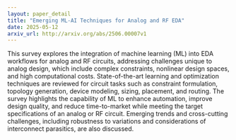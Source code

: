 ```yaml
---
layout: paper_detail
title: "Emerging ML-AI Techniques for Analog and RF EDA"
date: 2025-05-12
arxiv_url: http://arxiv.org/abs/2506.00007v1
---
```


This survey explores the integration of machine learning (ML) into EDA workflows for analog and RF circuits, addressing challenges unique to analog design, which include complex constraints, nonlinear design spaces, and high computational costs. State-of-the-art learning and optimization techniques are reviewed for circuit tasks such as constraint formulation, topology generation, device modeling, sizing, placement, and routing. The survey highlights the capability of ML to enhance automation, improve design quality, and reduce time-to-market while meeting the target specifications of an analog or RF circuit. Emerging trends and cross-cutting challenges, including robustness to variations and considerations of interconnect parasitics, are also discussed.

